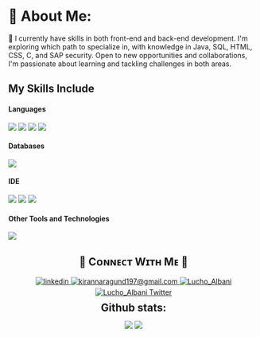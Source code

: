 # 💫 About Me:
🌟 I currently have skills in both front-end and back-end development. I'm exploring which path to specialize in, with knowledge in Java, SQL, HTML, CSS, C, and SAP security. Open to new opportunities and collaborations, I'm passionate about learning and tackling challenges in both areas.

## My Skills Include

<h4> Languages </h4>
<span> 
  <img src="https://img.shields.io/badge/HTML5-E34F26?style=for-the-badge&logo=html5&logoColor=white">
  <img src="https://img.shields.io/badge/CSS-1572B6?style=for-the-badge&logo=css3&logoColor=white">
  <img src="https://img.shields.io/badge/Java-ED8B00?style=for-the-badge&logo=java&logoColor=white">
  <img src="https://img.shields.io/badge/C-00599C?style=for-the-badge&logo=c&logoColor=white">
</span>

<h4> Databases </h4>
<span>
  <img src="https://img.shields.io/badge/MySQL-00000F?style=for-the-badge&logo=mysql&logoColor=white">
</span>

<h4> IDE </h4>
<span>
<img src="https://img.shields.io/badge/Visual_Studio_Code-0078D4?style=for-the-badge&logo=visual%20studio%20code&logoColor=white">
<img src="https://img.shields.io/badge/Code::Blocks-EB4C3D?style=for-the-badge&logo=code%3A%3Ablocks&logoColor=white">
<img src="https://img.shields.io/badge/IntelliJ_IDEA-000000?style=for-the-badge&logo=intellij%20idea&logoColor=white">

<h4> Other Tools and Technologies </h4>
<span>
  <img src="https://img.shields.io/badge/Git-F05032?style=for-the-badge&logo=git&logoColor=white">
</span>

<!--Contact Section--> 

<h2 align="center">🤝 Cᴏɴɴᴇᴄᴛ Wɪᴛʜ Mᴇ 🤝 </h2>
<div align="center">
 <a href="https://www.linkedin.com/in/luciano-nicolas-albani-992006272/" target="_blank">
<img src=https://img.shields.io/badge/linkedin-%231E77B5.svg?&style=for-the-badge&logo=linkedin&logoColor=white alt=linkedin style="margin-bottom: 5px;" />
</a>
  
<a href="mailto:luchoalbani@gmail.com" target="_blank">
<img src="https://img.shields.io/badge/Gmail-D14836?style=for-the-badge&logo=gmail&logoColor=white" alt=kirannaragund197@gmail.com mail style="margin-bottom: 5px;" />
</a>

<a href="https://www.instagram.com/lucho_albani/" target="_blank">
<img src=https://img.shields.io/badge/Instagram-E4405F?style=for-the-badge&logo=instagram&logoColor=white alt=Lucho_Albani Instagram style="margin-bottom: 5px;" />
</a>

<a href="https://x.com/luchitoalbani" target="_blank">
<img src="https://img.shields.io/badge/Twitter-1DA1F2?style=for-the-badge&logo=twitter&logoColor=white" alt="Lucho_Albani Twitter" style="margin-bottom: 5px;" />
</a>
</div>

<div align="center">
<h2 align="center" style="margin: 5px 10px;">Github stats:</h2> 

[![](https://github-readme-stats.vercel.app/api?username=LuchoAlbani&show_icons=true&theme=tokyonight&hide_border=true&locale=en)](https://github.com/LuchoAlbani)
[![](https://github-readme-streak-stats.herokuapp.com/?user=LuchoAlbani&theme=material-palenight)](https://github.com/LuchoAlbani)
</div>
